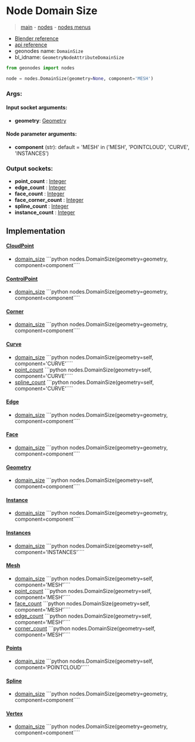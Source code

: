 # Node Domain Size

> [main](../structure.md) - [nodes](nodes.md) - [nodes menus](nodes_menus.md)

- [Blender reference](https://docs.blender.org/manual/en/latest/modeling/geometry_nodes/attribute/domain_size.html)
- [api reference](https://docs.blender.org/api/current/bpy.types.GeometryNodeAttributeDomainSize.html)
- geonodes name: `DomainSize`
- bl_idname: `GeometryNodeAttributeDomainSize`

```python
from geonodes import nodes

node = nodes.DomainSize(geometry=None, component='MESH')
```

### Args:

#### Input socket arguments:

- **geometry**: [Geometry](Geometry.md)

#### Node parameter arguments:

- **component** (str): default = 'MESH' in ('MESH', 'POINTCLOUD', 'CURVE', 'INSTANCES')

### Output sockets:

- **point_count** : [Integer](Integer.md)
- **edge_count** : [Integer](Integer.md)
- **face_count** : [Integer](Integer.md)
- **face_corner_count** : [Integer](Integer.md)
- **spline_count** : [Integer](Integer.md)
- **instance_count** : [Integer](Integer.md)

## Implementation

#### [CloudPoint](CloudPoint.md)

 - [domain_size](CloudPoint.md#domain_size) ```python nodes.DomainSize(geometry=geometry, component=component````
#### [ControlPoint](ControlPoint.md)

 - [domain_size](ControlPoint.md#domain_size) ```python nodes.DomainSize(geometry=geometry, component=component````
#### [Corner](Corner.md)

 - [domain_size](Corner.md#domain_size) ```python nodes.DomainSize(geometry=geometry, component=component````
#### [Curve](Curve.md)

 - [domain_size](Curve.md#domain_size-property) ```python nodes.DomainSize(geometry=self, component='CURVE'````
 - [point_count](Curve.md#point_count-property) ```python nodes.DomainSize(geometry=self, component='CURVE'````
 - [spline_count](Curve.md#spline_count-property) ```python nodes.DomainSize(geometry=self, component='CURVE'````
#### [Edge](Edge.md)

 - [domain_size](Edge.md#domain_size) ```python nodes.DomainSize(geometry=geometry, component=component````
#### [Face](Face.md)

 - [domain_size](Face.md#domain_size) ```python nodes.DomainSize(geometry=geometry, component=component````
#### [Geometry](Geometry.md)

 - [domain_size](Geometry.md#domain_size-property) ```python nodes.DomainSize(geometry=self, component=component````
#### [Instance](Instance.md)

 - [domain_size](Instance.md#domain_size) ```python nodes.DomainSize(geometry=geometry, component=component````
#### [Instances](Instances.md)

 - [domain_size](Instances.md#domain_size-property) ```python nodes.DomainSize(geometry=self, component='INSTANCES'````
#### [Mesh](Mesh.md)

 - [domain_size](Mesh.md#domain_size-property) ```python nodes.DomainSize(geometry=self, component='MESH'````
 - [point_count](Mesh.md#point_count-property) ```python nodes.DomainSize(geometry=self, component='MESH'````
 - [face_count](Mesh.md#face_count-property) ```python nodes.DomainSize(geometry=self, component='MESH'````
 - [edge_count](Mesh.md#edge_count-property) ```python nodes.DomainSize(geometry=self, component='MESH'````
 - [corner_count](Mesh.md#corner_count-property) ```python nodes.DomainSize(geometry=self, component='MESH'````
#### [Points](Points.md)

 - [domain_size](Points.md#domain_size-property) ```python nodes.DomainSize(geometry=self, component='POINTCLOUD'````
#### [Spline](Spline.md)

 - [domain_size](Spline.md#domain_size) ```python nodes.DomainSize(geometry=geometry, component=component````
#### [Vertex](Vertex.md)

 - [domain_size](Vertex.md#domain_size) ```python nodes.DomainSize(geometry=geometry, component=component````
